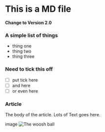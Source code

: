 # This is a MD file

**Change to Version 2.0**

### A simple list of things
- thing one
- thing two
- thing three

### Need to tick this off
- [ ] put tick here
- [ ] and here
- [ ] or even here

### Article
The body of the article. Lots of Text goes here.

image
![The woosh ball](https://www.ideonet.de/gtx/images/GTX-defense.jpg)

